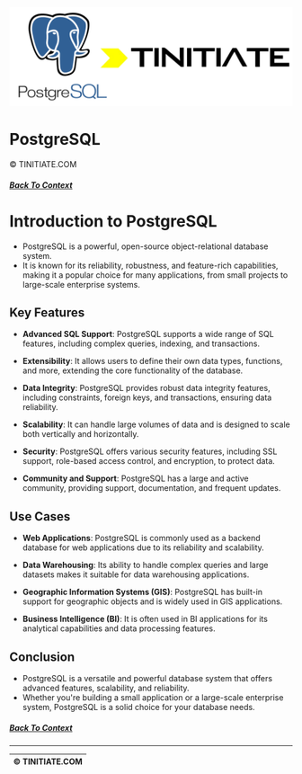 ![PostgreSQL Tinitiate Image](postgresql_tinitiate.png)

# PostgreSQL
&copy; TINITIATE.COM

##### [Back To Context](./README.md)

# Introduction to PostgreSQL
* PostgreSQL is a powerful, open-source object-relational database system.
* It is known for its reliability, robustness, and feature-rich capabilities, making it a popular choice for many applications, from small projects to large-scale enterprise systems.

## Key Features
- **Advanced SQL Support**: PostgreSQL supports a wide range of SQL features, including complex queries, indexing, and transactions.
  
- **Extensibility**: It allows users to define their own data types, functions, and more, extending the core functionality of the database.
- **Data Integrity**: PostgreSQL provides robust data integrity features, including constraints, foreign keys, and transactions, ensuring data reliability.
- **Scalability**: It can handle large volumes of data and is designed to scale both vertically and horizontally.
- **Security**: PostgreSQL offers various security features, including SSL support, role-based access control, and encryption, to protect data.
- **Community and Support**: PostgreSQL has a large and active community, providing support, documentation, and frequent updates.

## Use Cases
- **Web Applications**: PostgreSQL is commonly used as a backend database for web applications due to its reliability and scalability.

- **Data Warehousing**: Its ability to handle complex queries and large datasets makes it suitable for data warehousing applications.
- **Geographic Information Systems (GIS)**: PostgreSQL has built-in support for geographic objects and is widely used in GIS applications.
- **Business Intelligence (BI)**: It is often used in BI applications for its analytical capabilities and data processing features.

## Conclusion
* PostgreSQL is a versatile and powerful database system that offers advanced features, scalability, and reliability.
* Whether you're building a small application or a large-scale enterprise system, PostgreSQL is a solid choice for your database needs.

##### [Back To Context](./README.md)
***
| &copy; TINITIATE.COM |
|----------------------|